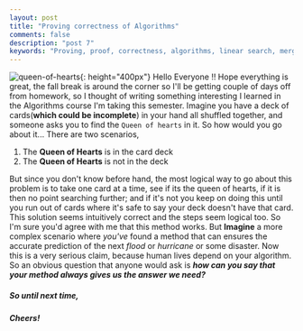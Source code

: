 ```yaml
---
layout: post
title: "Proving correctness of Algorithms"
comments: false
description: "post 7"
keywords: "Proving, proof, correctness, algorithms, linear search, merge sort, insertion sort"
---
```

![queen-of-hearts](https://i.pinimg.com/736x/2d/3f/e5/2d3fe59c74315f74a05b371f67486701.jpg){: height="400px"}
Hello Everyone !! Hope everything is great, the fall break is around the corner so I'll be getting couple of days off from homework, so I thought of writing something interesting I learned in the Algorithms course I'm taking this semester. Imagine you have a deck of cards(**which could be incomplete**) in your hand all shuffled together, and someone asks you to find the `Queen of hearts` in it. So how would you go about it... There are two scenarios,

1. The **Queen of Hearts** is in the card deck
2. The **Queen of Hearts** is not in the deck

But since you don't know before hand, the most logical way to go about this problem is to take one card at a time, see if its the queen of hearts, if it is then no point searching further; and if it's not you keep on doing this until you run out of cards where it's safe to say your deck doesn't have that card. This solution seems intuitively correct and the steps seem logical too. So I'm sure you'd agree with me that this method works. But **Imagine** a more complex scenario where _you've_ found a method that can ensures the accurate prediction of the next _flood_ or _hurricane_ or some disaster. Now this is a very serious claim, because human lives depend on your algorithm. So an obvious question that anyone would ask is **_how can you say that your method always gives us the answer we need?_**


##### So until next time,
##### Cheers!
